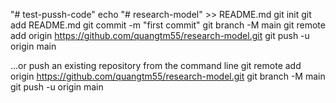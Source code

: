 "# test-pussh-code" 
echo "# research-model" >> README.md
git init
git add README.md
git commit -m "first commit"
git branch -M main
git remote add origin https://github.com/quangtm55/research-model.git
git push -u origin main

…or push an existing repository from the command line
git remote add origin https://github.com/quangtm55/research-model.git
git branch -M main
git push -u origin main
